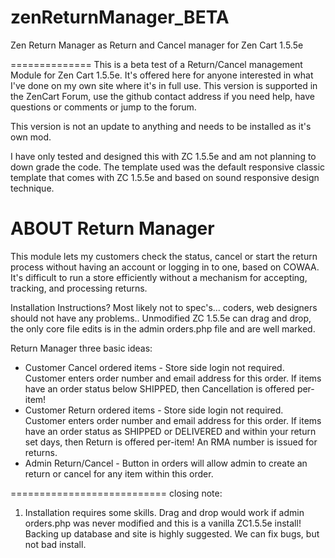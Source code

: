 # zenReturnManager_BETA
Zen Return Manager as Return and Cancel manager for Zen Cart 1.5.5e

==============
This is a beta test of a Return/Cancel management Module for Zen Cart 1.5.5e.  It's offered here for anyone interested in what I've done on my own site where it's in full use. This version is supported in the ZenCart Forum, use the github contact address if you need help, have questions or comments or jump to the forum.

This version is not an update to anything and needs to be installed as it's own mod.

I have only tested and designed this with ZC 1.5.5e and am not planning to down grade the code. The template used was the default responsive classic template that comes with ZC 1.5.5e and based on sound responsive design technique.

ABOUT Return Manager
=====================
This module lets my customers check the status, cancel or start the return process without having an account or logging in to one, based on COWAA. It's difficult to run a store efficiently without a mechanism for accepting, tracking, and processing returns.

Installation Instructions? Most likely not to spec's... coders, web designers should not have any problems.. Unmodified ZC 1.5.5e can drag and drop, the only core file edits is in the admin orders.php file and are well marked.

Return Manager three basic ideas:
 * Customer Cancel ordered items - Store side login not required. Customer enters order number and email address for this order. If items have an order status below SHIPPED, then Cancellation is offered per-item!
 * Customer Return ordered items - Store side login not required. Customer enters order number and email address for this order. If items have an order status as SHIPPED or DELIVERED and within your return set days, then Return is offered per-item! An RMA number is issued for returns.
 * Admin Return/Cancel - Button in orders will allow admin to create an return or cancel for any item within this order.

===========================
closing note:
1) Installation requires some skills. Drag and drop would work if admin orders.php was never modified and this is a vanilla ZC1.5.5e install! Backing up database and site is highly suggested. We can fix bugs, but not bad install. 


